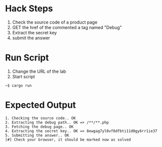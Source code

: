 # Hack Steps

1. Check the source code of a product page
2. GET the href of the commented a tag named "Debug"
3. Extract the secret key 
4. submit the answer

# Run Script

1. Change the URL of the lab
2. Start script

```
~$ cargo run
```

# Expected Output

```
1. Checking the source code.. OK
2. Extracting the debug path.. OK => /**/**.php
3. Fetching the debug page.. OK
4. Extracting the secret key.. OK => 8ewgag7yl0vf8dfbti11d0gy6rr1ie37
5. Submitting the answer.. OK
[#] Check your browser, it should be marked now as solved
```
